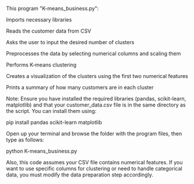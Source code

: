 This program "K-means_business.py":

Imports necessary libraries

Reads the customer data from CSV

Asks the user to input the desired number of clusters

Preprocesses the data by selecting numerical columns and scaling them

Performs K-means clustering

Creates a visualization of the clusters using the first two numerical features

Prints a summary of how many customers are in each cluster


Note: Ensure you have installed the required libraries (pandas, scikit-learn, matplotlib) and that your customer_data.csv file is in the same directory as the script. You can install them using:

pip install pandas scikit-learn matplotlib

Open up your terminal and browse the folder with the program files, then type as follows: 

python K-means_business.py

Also, this code assumes your CSV file contains numerical features. If you want to use specific columns for clustering or need to handle categorical data, you must modify the data preparation step accordingly.
